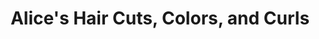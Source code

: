 ---
title: "Alice's Hair Cuts, Colors, and Curls"
url: /plymouth/alices-hair-cuts-colors-and-curls/
shop: Friseur
---